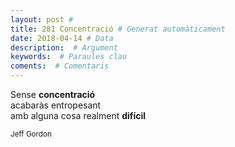```yaml
---
layout: post #
title: 281 Concentració # Generat automàticament
date: 2018-04-14 # Data
description:  # Argument
keywords:  # Paraules clau
coments:  # Comentaris
---
```


Sense **concentració** <br />
acabaràs entropesant <br />
amb alguna cosa realment **difícil**<br />

<small>Jeff Gordon</small>

